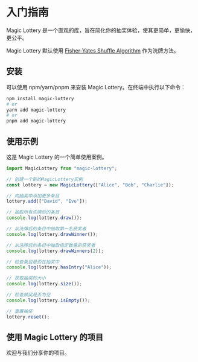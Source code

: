 # 入门指南

Magic Lottery 是一个直观的库，旨在简化你的抽奖体验，使其更简单，更愉快，更公平。

Magic Lottery 默认使用 [Fisher-Yates Shuffle Algorithm](https://en.wikipedia.org/wiki/Fisher%E2%80%93Yates_shuffle) 作为洗牌方法。

## 安装

可以使用 npm/yarn/pnpm 来安装 Magic Lottery。在终端中执行以下命令：

```bash
npm install magic-lottery
# or
yarn add magic-lottery
# or
pnpm add magic-lottery
```

## 使用示例

这是 Magic Lottery 的一个简单使用案例。

```js
import MagicLottery from "magic-lottery";

// 创建一个新的MagicLottery实例
const lottery = new MagicLottery(["Alice", "Bob", "Charlie"]);

// 向抽奖中添加更多条目
lottery.add(["David", "Eve"]);

// 抽取所有洗牌后的条目
console.log(lottery.draw());

// 从洗牌后的条目中抽取第一名获奖者
console.log(lottery.drawWinner());

// 从洗牌后的条目中抽取指定数量的获奖者
console.log(lottery.drawWinners(2));

// 检查条目是否在抽奖中
console.log(lottery.hasEntry("Alice"));

// 获取抽奖的大小
console.log(lottery.size());

// 检查抽奖是否为空
console.log(lottery.isEmpty());

// 重置抽奖
lottery.reset();
```

## 使用 Magic Lottery 的项目

欢迎与我们分享你的项目。

